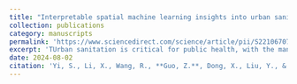 ```yaml
---
title: "Interpretable spatial machine learning insights into urban sanitation challenges: A case study of human feces distribution in San Francisco"
collection: publications
category: manuscripts
permalink: 'https://www.sciencedirect.com/science/article/pii/S2210670724005201?via%3Dihub'
excerpt: 'TUrban sanitation is critical for public health, with the management of human feces presenting significant challenges in growing urban areas. While prior research has concentrated on the health impacts of fecal contaminants, the spatial distribution and determinants of open defecation in urban contexts have received less attention. To address these gaps, this study proposed an interpretable spatial machine learning framework integrating Geographically Weighted Random Forest (GW-RF) and SHapley Additive exPlanations (SHAP) analysis to reveal the complex spatial heterogeneity and factors influencing feces density in cities, taking San Francisco as a case study. Our findings highlight that homelessness, population density, and building density are critical drivers of feces distribution. Importantly, higher restroom density was linked to increased feces density, underscoring the need for urban planning to focus on improving restroom accessibility rather than merely increasing their number. Additionally, our research suggests that green spaces serve as a mitigating factor, indicating that enhancing urban greenery could be an effective strategy for addressing sanitation challenges. This study not only offers insights into San Francisco’s urban sanitation management but also provides practical implications for urban development strategies globally, advocating for targeted, evidence-based interventions to foster healthier and more sustainable cities.'
date: 2024-08-02
citation: 'Yi, S., Li, X., Wang, R., **Guo, Z.**, Dong, X., Liu, Y., & Xu, Q. (2024). Interpretable spatial machine learning insights into urban sanitation challenges: A case study of human feces distribution in San Francisco. Sustainable Cities and Society, 113, 105695.'
---
```


